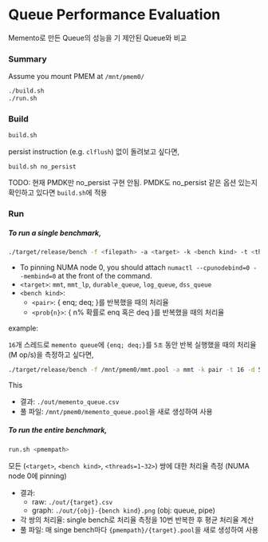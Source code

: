 # Queue Performance Evaluation

Memento로 만든 Queue의 성능을 기 제안된 Queue와 비교

### Summary

Assume you mount PMEM at `/mnt/pmem0/`

```bash
./build.sh
./run.sh
```

### Build

```bash
build.sh
```

persist instruction (e.g. `clflush`) 없이 돌려보고 싶다면,
```
build.sh no_persist
```

TODO: 현재 PMDK만 no_persist 구현 안됨. PMDK도 no_persist 같은 옵션 있는지 확인하고 있다면 `build.sh`에 적용

### Run

##### To run a single benchmark,

```bash
./target/release/bench -f <filepath> -a <target> -k <bench kind> -t <threads> -d <test-dur> -o <output>
```
- To pinning NUMA node 0, you should attach `numactl --cpunodebind=0 --membind=0` at the front of the command.
- `<target>`: `mmt`, `mmt_lp`, `durable_queue`, `log_queue`, `dss_queue`
- `<bench kind>`:
    - `<pair>`:  { enq; deq; }를 반복했을 때의 처리율
    - `<prob{n}>`: { n% 확률로 enq 혹은 deq }를 반복했을 때의 처리율



example:

`16`개 스레드로 `memento queue`에 `{enq; deq;}`를 `5초` 동안 반복 실행했을 때의 처리율(M op/s)을 측정하고 싶다면,

```bash
./target/release/bench -f /mnt/pmem0/mmt.pool -a mmt -k pair -t 16 -d 5 -o ./out/memento_queue.csv
```

This

- 결과: `./out/memento_queue.csv`
- 풀 파일: `/mnt/pmem0/memento_queue.pool`을 새로 생성하여 사용

##### To run the entire benchmark,

```bash
run.sh <pmempath>
```
모든 (`<target>`, `<bench kind>`, `<threads=1~32>`) 쌍에 대한 처리율 측정 (NUMA node 0에 pinning)
- 결과:
    - raw: `./out/{target}.csv`
    - graph: `./out/{obj}-{bench kind}.png` (obj: queue, pipe)
- 각 쌍의 처리율: single bench로 처리율 측정을 10번 반복한 후 평균 처리율 계산
- 풀 파일: 매 singe bench마다 `{pmempath}/{target}.pool`을 새로 생성하여 사용
